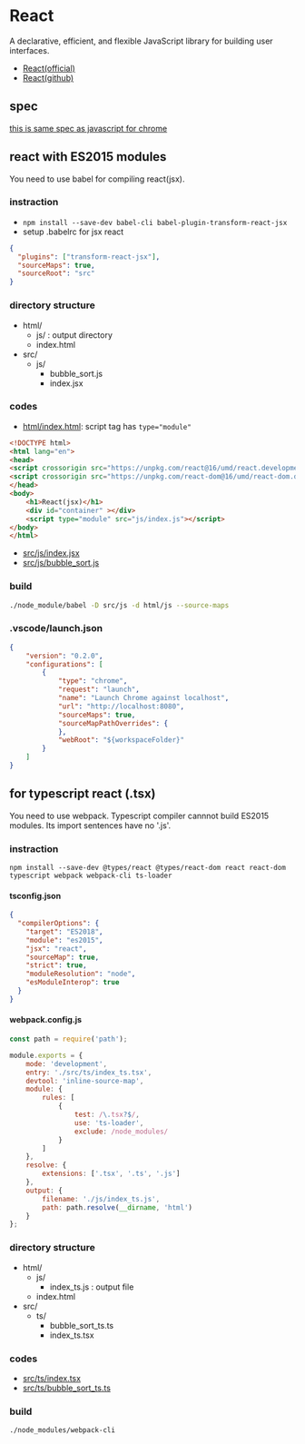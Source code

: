 # React

A declarative, efficient, and flexible JavaScript library for building user interfaces.

* [React(official)](https://reactjs.org/)
* [React(github)](https://github.com/facebook/react)

## spec

[this is same spec as javascript for chrome](../javascript_chrome/)

## react with ES2015 modules

You need to use babel for compiling react(jsx).

### instraction

* `npm install --save-dev babel-cli babel-plugin-transform-react-jsx`
* setup .babelrc for jsx react

```json
{
  "plugins": ["transform-react-jsx"],
  "sourceMaps": true,
  "sourceRoot": "src"
}
```

### directory structure

* html/
	* js/ : output directory
	* index.html
* src/
	* js/
		* bubble_sort.js
		* index.jsx

### codes

* [html/index.html](https://github.com/74th/vscode-debug-specs/blob/master/javascript_react/html/index.html): script tag has `type="module"`

```html
<!DOCTYPE html>
<html lang="en">
<head>
<script crossorigin src="https://unpkg.com/react@16/umd/react.development.js"></script>
<script crossorigin src="https://unpkg.com/react-dom@16/umd/react-dom.development.js"></script>
</head>
<body>
	<h1>React(jsx)</h1>
	<div id="container" ></div>
	<script type="module" src="js/index.js"></script>
</body>
</html>
```

* [src/js/index.jsx](https://github.com/74th/vscode-debug-specs/blob/master/javascript_react/src/js/index.jsx)
* [src/js/bubble_sort.js](https://github.com/74th/vscode-debug-specs/blob/master/javascript_react/src/js/bubble_sort.js)

### build

```sh
./node_module/babel -D src/js -d html/js --source-maps
```

### .vscode/launch.json

```json
{
	"version": "0.2.0",
	"configurations": [
		{
			"type": "chrome",
			"request": "launch",
			"name": "Launch Chrome against localhost",
			"url": "http://localhost:8080",
			"sourceMaps": true,
			"sourceMapPathOverrides": {
			},
			"webRoot": "${workspaceFolder}"
		}
	]
}
```

## for typescript react (.tsx)

You need to use webpack.
Typescript compiler cannnot build ES2015 modules. Its import sentences have no '.js'.

### instraction

```
npm install --save-dev @types/react @types/react-dom react react-dom typescript webpack webpack-cli ts-loader
```

#### tsconfig.json

```json
{
  "compilerOptions": {
    "target": "ES2018",
    "module": "es2015",
    "jsx": "react",
    "sourceMap": true,
    "strict": true,
    "moduleResolution": "node",
    "esModuleInterop": true
  }
}
```

#### webpack.config.js

```javascript
const path = require('path');

module.exports = {
	mode: 'development',
	entry: './src/ts/index_ts.tsx',
	devtool: 'inline-source-map',
	module: {
		rules: [
			{
				test: /\.tsx?$/,
				use: 'ts-loader',
				exclude: /node_modules/
			}
		]
	},
	resolve: {
		extensions: ['.tsx', '.ts', '.js']
	},
	output: {
		filename: './js/index_ts.js',
		path: path.resolve(__dirname, 'html')
	}
};
```

### directory structure

* html/
	* js/
		* index_ts.js : output file 
	* index.html
* src/
	* ts/
		* bubble_sort_ts.ts
		* index_ts.tsx

### codes

* [src/ts/index.tsx](https://github.com/74th/vscode-debug-specs/blob/master/javascript_react/src/ts/index_ts.tsx)
* [src/ts/bubble_sort_ts.ts](https://github.com/74th/vscode-debug-specs/blob/master/javascript_react/src/ts/bubble_sort_ts.ts)

### build

```sh
./node_modules/webpack-cli
```
